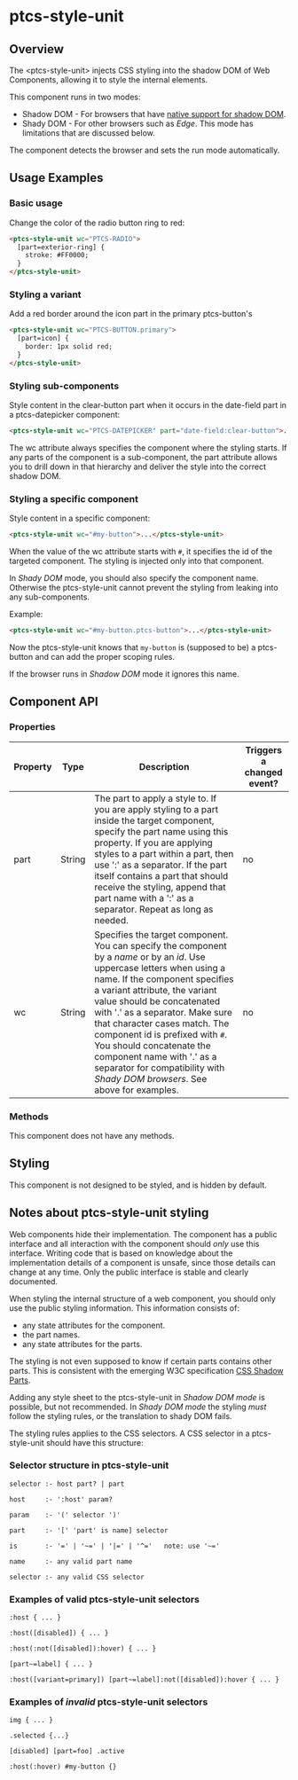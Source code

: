 # ptcs-style-unit

## Overview

The &lt;ptcs-style-unit&gt; injects CSS styling into the shadow DOM of Web Components, allowing it to style the internal elements.

This component runs in two modes:
- Shadow DOM - For browsers that have [native support for shadow DOM](https://caniuse.com/#search=Shadow%20DOM%20v1).
- Shady DOM - For other browsers such as _Edge_. This mode has limitations that are discussed below.

The component detects the browser and sets the run mode automatically.

## Usage Examples

### Basic usage

Change the color of the radio button ring to red:

```html
<ptcs-style-unit wc="PTCS-RADIO">
  [part=exterior-ring] {
    stroke: #FF0000;
  }
</ptcs-style-unit>
```

### Styling a variant

Add a red border around the icon part in the primary ptcs-button's

```html
<ptcs-style-unit wc="PTCS-BUTTON.primary">
  [part=icon] {
    border: 1px solid red;
  }
</ptcs-style-unit>
```

### Styling sub-components

Style content in the clear-button part when it occurs in the date-field part in a ptcs-datepicker component:

```html
<ptcs-style-unit wc="PTCS-DATEPICKER" part="date-field:clear-button">...</ptcs-style-unit>
```

The wc attribute always specifies the component where the styling starts. If any parts of the component is a sub-component, the part attribute allows you to drill down in that hierarchy and deliver the style into the correct shadow DOM.


### Styling a specific component

Style content in a specific component:

```html
<ptcs-style-unit wc="#my-button">...</ptcs-style-unit>
```

When the value of the wc attribute starts with `#`, it specifies the id of the targeted component. The styling is injected only into that component.

In _Shady DOM_ mode, you should also specify the component name. Otherwise the ptcs-style-unit cannot prevent the styling from leaking into any sub-components.

Example:
```html
<ptcs-style-unit wc="#my-button.ptcs-button">...</ptcs-style-unit>
```

Now the ptcs-style-unit knows that `my-button` is (supposed to be) a ptcs-button and can add the proper scoping rules.

If the browser runs in _Shadow DOM_ mode it ignores this name.


## Component API

### Properties
| Property | Type | Description |Triggers a changed event?|
|--------- |------|-------------|-------------------------|
| part | String | The part to apply a style to. If you are apply styling to a part inside the target component, specify the part name using this property. If you are applying styles to a part within a part, then use ':' as a separator. If the part itself contains a part that should receive the styling, append that part name with a ':' as a separator. Repeat as long as needed. | no |
| wc | String | Specifies the target component. You can specify the component by a _name_ or by an _id_.  Use uppercase letters when using a name. If the component specifies a variant attribute, the variant value should be concatenated with '.' as a separator. Make sure that character cases match. The component id is prefixed with `#`. You should concatenate the component name with '.' as a separator for compatibility with _Shady DOM browsers_. See above for examples.  | no |


### Methods

This component does not have any methods.

## Styling

This component is not designed to be styled, and is hidden by default.

## Notes about ptcs-style-unit styling

Web components hide their implementation. The component has a public interface and all interaction with the component should _only_ use this interface. Writing code that is based on knowledge about the implementation details of a component is unsafe, since those details can change at any time. Only the public interface is stable and clearly documented.

When styling the internal structure of a web component, you should only use the public styling information. This information consists of:

- any state attributes for the component.
- the part names.
- any state attributes for the parts.

The styling is not even supposed to know if certain parts contains other parts. This is consistent with the emerging W3C specification [CSS Shadow Parts](https://www.w3.org/TR/css-shadow-parts-1/).


Adding any style sheet to the ptcs-style-unit in _Shadow DOM mode_ is possible, but not recommended. In _Shady DOM mode_ the styling _must_ follow the styling rules, or the translation to shady DOM fails.

The styling rules applies to the CSS selectors. A CSS selector in a ptcs-style-unit should have this structure:

### Selector structure in ptcs-style-unit

~~~
selector :- host part? | part

host     :- ':host' param?

param    :- '(' selector ')'

part     :- '[' 'part' is name] selector

is       :- '=' | '~=' | '|=' | '^='   note: use '~='

name     :- any valid part name

selector :- any valid CSS selector
~~~

### Examples of valid ptcs-style-unit selectors

~~~
:host { ... }

:host([disabled]) { ... }

:host(:not([disabled]):hover) { ... }

[part~=label] { ... }

:host([variant=primary]) [part~=label]:not([disabled]):hover { ... }
~~~

### Examples of _**invalid**_ ptcs-style-unit selectors

~~~
img { ... }

.selected {...}

[disabled] [part=foo] .active

:host(:hover) #my-button {}
~~~
